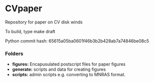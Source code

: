 CVpaper
=======

Repository for paper on CV disk winds

To build, type
    make draft

Python commit hash: 65615a05ba0601f46b3b2b428ab7a74846be08c5

### Folders

* **figures:** Encapusulated postscript files for paper figures
* **generate:** scripts and data for creating figures
* **scripts:** admin scripts e.g. converting to MNRAS format.






